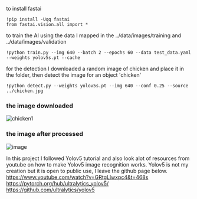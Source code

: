 to install fastai
```
!pip install -Uqq fastai
from fastai.vision.all import *
```

to train the AI using the data I mapped in the ../data/images/training and ../data/images/validation
```
!python train.py --img 640 --batch 2 --epochs 60 --data test_data.yaml --weights yolov5s.pt --cache
```

for the detection I downloaded a random image of chicken and place it in the folder, then detect the image for an object 'chicken'
```
!python detect.py --weights yolov5s.pt --img 640 --conf 0.25 --source ../chicken.jpg
```

### the image downloaded
![chicken1](https://github.com/ceen123/ai111b/assets/79678068/b6febbbb-20d8-4fa4-862c-395f924a8b65)


### the image after processed
![image](https://github.com/ceen123/ai111b/assets/79678068/b9ed33cb-6c51-41ec-a04f-b5f2c61fd88c)






In this project I followed Yolov5 tutorial and also look alot of resources from youtube on how to make Yolov5 image recognition works. Yolov5 is not my creation but it is open to public use, I leave the github page below.
https://www.youtube.com/watch?v=GRtgLlwxpc4&t=468s
https://pytorch.org/hub/ultralytics_yolov5/
https://github.com/ultralytics/yolov5
